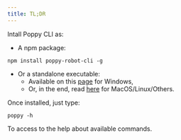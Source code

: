 ```yaml
---
title: TL;DR
---
```


Intall Poppy CLI as:
  - A npm package:
  ```shell
  npm install poppy-robot-cli -g
  ```
  - Or a standalone executable:
    - Available on this [page](https://github.com/nbarikipoulos/poppy-robot-cli/releases/latest) for Windows,
    - Or, in the end, read [here](#linuxmacosothers) for MacOS/Linux/Others.

Once installed, just type:
```shell
poppy -h
```

To access to the help about available commands.